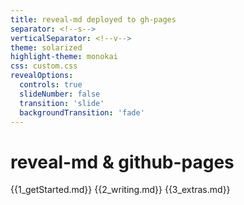 ```yaml
---
title: reveal-md deployed to gh-pages
separator: <!--s-->
verticalSeparator: <!--v-->
theme: solarized
highlight-theme: monokai
css: custom.css
revealOptions:
  controls: true
  slideNumber: false
  transition: 'slide'
  backgroundTransition: 'fade'
---
```


# reveal-md & github-pages

{{1_getStarted.md}}
{{2_writing.md}}
{{3_extras.md}}
